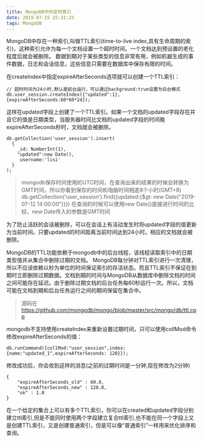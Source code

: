 ```yaml
---
title: MongoDB中的定时索引
date: 2019-07-15 15:31:23
tags: MongoDB
---
```



MongoDB中存在一种索引,叫做TTL索引(time-to-live index,具有生命周期的索引)，这种索引允许为每一个文档设置一个超时时间。一个文档达到预设置的老化程度后就会被删除。
数据到期对于某些类型的信息非常有用，例如机器生成的事件数据，日志和会话信息，这些信息只需要在数据库中保存有限的时间。

在createIndex中指定expireAfterSeconds选项就可以创建一个TTL索引：

```
// 超时时间为24小时,默认是前台运行，可以通过background:true设置为后台模式
db.user_session.createIndex({"updated":1},{expireAfterSeconds:60*60*24});

```

这样在updated字段上创建了一个TTL索引。如果一个文档的updated字段存在并且它的值是日期类型，当服务器时间比文档的updated字段的时间晚expireAfterSeconds秒时，文档就会被删除。

```
db.getCollection('user_session').insert(
  {
    _id: NumberInt(1),
    "updated":new Date(),
     username:'lisi'
  }
);

```
>mongodb保存时间使用的UTC时间，在查询出来的结果的时候会转换为GMT时间，所以你看到保存的时间和电脑时间相差8个小时(GMT+8)
>db.getCollection('user_session').find({updated:{$gt: new Date("2019-07-12 14:00:00")}})  在查询的时候可以使用new Date()直接进行时间的比较，new Date传入的参数是GMT时间

为了防止活跃的会话被删除，可以在会话上有活动发生时将updated字段的值更新为当前时间。只要updated的时间距离当前时间达到24小时。相应的文档就会被删除。

MongoDB的TTL功能依赖于mongodb中的后台线程，该线程读取索引中的日期类型值并从集合中删除过期的文档。
MongoDB每分钟对TTL索引进行一次清理，所以不应该依赖以秒为单位的时间保证索引的存活状态。而且TTL索引不保证在到期时立即删除过期数据。文档到期的时间与MongoDB从数据库中删除文档的时间之间可能存在延迟。由于删除过期文档的后台任务每60秒运行一次。所以，文档可能在文档到期和后台任务运行之间的期间保留在集合中。

>源码在 https://github.com/mongodb/mongo/blob/master/src/mongo/db/ttl.cpp

mongodb不支持使用createIndex来重新设置过期时间，只可以使用collMod命令修改expireAfterSeconds的值：

```
db.runCommand({collMod:"user_session",index: {name:"updated_1",expireAfterSeconds: 120}});
```

修改成功后，你会收到这样的消息(之前的过期时间是一分钟,现在修改为2分钟)

```
{
    "expireAfterSeconds_old" : 60.0,
    "expireAfterSeconds_new" : 120.0,
    "ok" : 1.0
}

```

在一个给定的集合上可以有多个TTL索引，你可以在created和updated字段分别建立ttl索引,但是不能同时使用两个字段建立复合ttl索引,也不能在同一个字段上又是创建TTL索引，又是创建普通索引，但是可以像“普通索引”一样用来优化排序和查询。